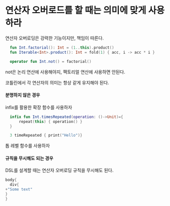 # 연산자 오버로드를 할 때는 의미에 맞게 사용하라

연산자 오버로딩은 강력한 기능이지만, 책임이 따른다.

```kotlin
  fun Int.factorial(): Int = (1..this).product()
  fun Iterable<Int>.product(): Int = fold(1) { acc, i -> acc * i }

  operator fun Int.not() = factorial()
```

not은 논리 연산에 사용해야지, 팩토리얼 연산에 사용하면 안된다.

코틀린에서 각 연산자의 의미는 항상 같게 유지해야 된다.

#### 분명하지 않은 경우

infix를 활용한 확장 함수를 사용하자

```kotlin
  infix fun Int.timesRepeated(operation: ()->Unit)={
      repeat(this) { operation() }
  }

  3 timeRepeated { print("Hello")}
```

톱 레벨 함수를 사용하자

#### 규칙을 무시해도 되는 경우

DSL를 설계할 때는 연산자 오버로딩 규칙을 무시해도 된다.

```kotlin
body{
  div{
+"Some text"
}
}
```
